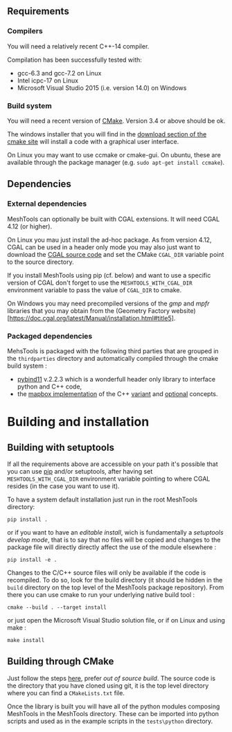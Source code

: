 ## Requirements

### Compilers

You will need a relatively recent C++-14 compiler.

Compilation has been successfully tested with:
  * gcc-6.3 and gcc-7.2 on Linux
  * Intel icpc-17 on Linux
  * Microsoft Visual Studio 2015 (i.e. version 14.0) on Windows

### Build system

You will need a recent version of [CMake](https://cmake.org/).
Version 3.4 or above should be ok.

The windows installer that you will find in
the [download section of the cmake site](https://cmake.org/download/)
will install a code with a graphical user interface.

On Linux you may want to use ccmake or cmake-gui. On ubuntu, these are
available through the package manager (e.g. `sudo apt-get install ccmake`).

## Dependencies

### External dependencies

MeshTools can optionally be built with CGAL extensions.
It will need CGAL 4.12 (or higher).

On Linux you mau just install the ad-hoc package.
As from version 4.12, CGAL can be used in a header only mode you may also just want to download the [CGAL source code](https://github.com/CGAL/cgal/releases) and set the CMake `CGAL_DIR` variable point to the source directory.

If you install MeshTools using pip (cf. below) and want to use a specific version of CGAL  don't forget to use the `MESHTOOLS_WITH_CGAL_DIR` environment variable to pass the value of `CGAL_DIR` to cmake.

On Windows you may need precompiled versions of the *gmp* and *mpfr* libraries that you may obtain from the (Geometry Factory website)[https://doc.cgal.org/latest/Manual/installation.html#title5].


### Packaged dependencies

MehsTools is packaged with the following third parties that are grouped in the `thirdparties`
directory and automatically compiled through the cmake build system :
* [pybind11](https://pybind11.readthedocs.io/en/stable/) v.2.2.3 which is a wonderfull header only library to interface python and C++ code,
* the [mapbox implementation](https://github.com/mapbox/variant) of the C++
[variant](http://en.cppreference.com/w/cpp/utility/variant)
and [optional](http://en.cppreference.com/w/cpp/utility/optional) concepts.

# Building and installation

## Building with setuptools

If all the requirements above are accessible on your path it's possible that you can use [pip](https://pypi.org/project/pip/)
and/or setuptools, after having set `MESHTOOLS_WITH_CGAL_DIR` environment variable pointing to where CGAL resides (in the case you want to use it).

To have a system default installation just run in the root MeshTools directory:

```shell
pip install .
```

or if you want to have an *editable install*,
wich is fundamentally a *setuptools develop mode*, that is to say that
no files will be copied and changes to the package file
will directly directly affect the use of the module elsewhere :

```shell
pip install -e .
```

Changes to the C/C++ source files will only be available if the code is recompiled.
To do so, look for the build directory (it should be hidden in the
`build` directory on the top level of the MeshTools package repository).
From there you can use cmake to run your underlying native build tool :

```shell
cmake --build . --target install
```
or just open the Microsoft Visual Studio solution file,
or if on Linux and using make :

```shell
make install
```

## Building through CMake

Just follow the steps [here](https://cmake.org/runningcmake/), prefer
*out of source build*. The source code is the directory that you have cloned using
git, it is the top level directory where you can find a `CMakeLists.txt` file.

Once the library is built you will have all of the python modules composing MeshTools in the MeshTools directory. These can be imported into python 
scripts and used as in the example scripts in the `tests\python` directory.

